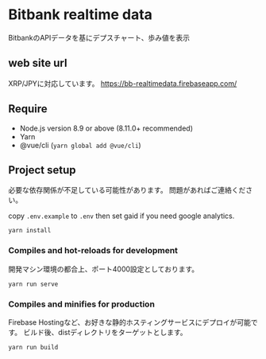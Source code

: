 # Bitbank realtime data
BitbankのAPIデータを基にデプスチャート、歩み値を表示

## web site url
XRP/JPYに対応しています。
https://bb-realtimedata.firebaseapp.com/

## Require
- Node.js version 8.9 or above (8.11.0+ recommended)
- Yarn
- @vue/cli (`yarn global add @vue/cli`)


## Project setup
必要な依存関係が不足している可能性があります。
問題があればご連絡ください。

copy `.env.example` to `.env` then set gaid if you need google analytics.
```
yarn install
```

### Compiles and hot-reloads for development
開発マシン環境の都合上、ポート4000設定としております。
```
yarn run serve
```

### Compiles and minifies for production
Firebase Hostingなど、お好きな静的ホスティングサービスにデプロイが可能です。
ビルド後、distディレクトリをターゲットとします。
```
yarn run build
```
